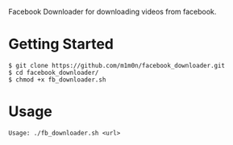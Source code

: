 Facebook Downloader for downloading videos from facebook.

# Getting Started
```
$ git clone https://github.com/m1m0n/facebook_downloader.git
$ cd facebook_downloader/
$ chmod +x fb_downloader.sh
```

# Usage
`Usage: ./fb_downloader.sh <url>`
